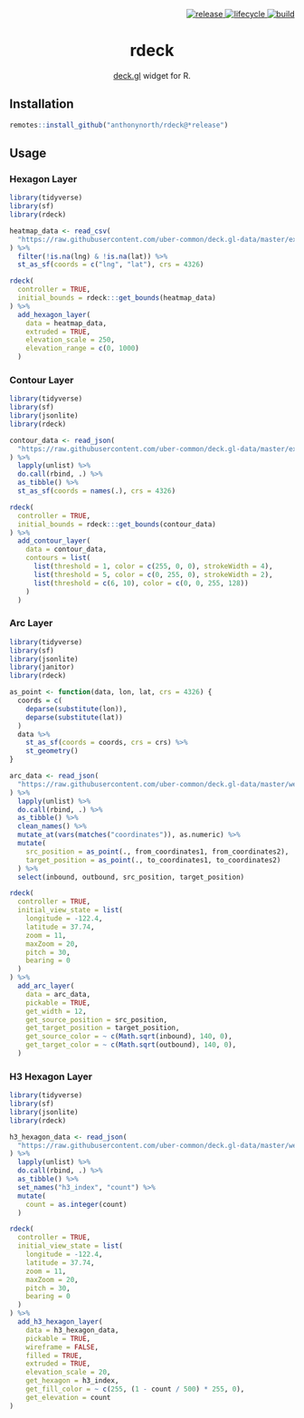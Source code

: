 <p align="right">
  <a href="https://github.com/anthonynorth/rdeck/releases/latest">
    <img src="https://img.shields.io/github/v/release/anthonynorth/rdeck?sort=semver&style=flat-square" alt="release">
  </a>
  <a href="https://www.tidyverse.org/lifecycle/#experimental">
    <img src="https://img.shields.io/badge/lifecycle-experimental-orange?style=flat-square" alt="lifecycle" />
  </a>
  <a href="https://travis-ci.com/anthonynorth/rdeck">
    <img src="https://img.shields.io/travis/com/anthonynorth/rdeck?style=flat-square" alt="build">
  </a>
</p>

<h1 align="center">rdeck</h1>

<p align="center">
  <a href="https://github.com/uber/deck.gl">deck.gl</a> widget for R.
</p>

## Installation

```r
remotes::install_github("anthonynorth/rdeck@*release")
```

## Usage

### Hexagon Layer

```r
library(tidyverse)
library(sf)
library(rdeck)

heatmap_data <- read_csv(
  "https://raw.githubusercontent.com/uber-common/deck.gl-data/master/examples/3d-heatmap/heatmap-data.csv"
) %>%
  filter(!is.na(lng) & !is.na(lat)) %>%
  st_as_sf(coords = c("lng", "lat"), crs = 4326)

rdeck(
  controller = TRUE,
  initial_bounds = rdeck:::get_bounds(heatmap_data)
) %>%
  add_hexagon_layer(
    data = heatmap_data,
    extruded = TRUE,
    elevation_scale = 250,
    elevation_range = c(0, 1000)
  )

```

### Contour Layer

```r
library(tidyverse)
library(sf)
library(jsonlite)
library(rdeck)

contour_data <- read_json(
  "https://raw.githubusercontent.com/uber-common/deck.gl-data/master/examples/screen-grid/ca-transit-stops.json"
) %>%
  lapply(unlist) %>%
  do.call(rbind, .) %>%
  as_tibble() %>%
  st_as_sf(coords = names(.), crs = 4326)

rdeck(
  controller = TRUE,
  initial_bounds = rdeck:::get_bounds(contour_data)
) %>%
  add_contour_layer(
    data = contour_data,
    contours = list(
      list(threshold = 1, color = c(255, 0, 0), strokeWidth = 4),
      list(threshold = 5, color = c(0, 255, 0), strokeWidth = 2),
      list(threshold = c(6, 10), color = c(0, 0, 255, 128))
    )
  )

```

### Arc Layer

```r
library(tidyverse)
library(sf)
library(jsonlite)
library(janitor)
library(rdeck)

as_point <- function(data, lon, lat, crs = 4326) {
  coords = c(
    deparse(substitute(lon)),
    deparse(substitute(lat))
  )
  data %>%
    st_as_sf(coords = coords, crs = crs) %>%
    st_geometry()
}

arc_data <- read_json(
  "https://raw.githubusercontent.com/uber-common/deck.gl-data/master/website/bart-segments.json"
) %>%
  lapply(unlist) %>%
  do.call(rbind, .) %>%
  as_tibble() %>%
  clean_names() %>%
  mutate_at(vars(matches("coordinates")), as.numeric) %>%
  mutate(
    src_position = as_point(., from_coordinates1, from_coordinates2),
    target_position = as_point(., to_coordinates1, to_coordinates2)
  ) %>%
  select(inbound, outbound, src_position, target_position)

rdeck(
  controller = TRUE,
  initial_view_state = list(
    longitude = -122.4,
    latitude = 37.74,
    zoom = 11,
    maxZoom = 20,
    pitch = 30,
    bearing = 0
  )
) %>%
  add_arc_layer(
    data = arc_data,
    pickable = TRUE,
    get_width = 12,
    get_source_position = src_position,
    get_target_position = target_position,
    get_source_color = ~ c(Math.sqrt(inbound), 140, 0),
    get_target_color = ~ c(Math.sqrt(outbound), 140, 0),
  )
```

### H3 Hexagon Layer

```r
library(tidyverse)
library(sf)
library(jsonlite)
library(rdeck)

h3_hexagon_data <- read_json(
  "https://raw.githubusercontent.com/uber-common/deck.gl-data/master/website/sf.h3cells.json"
) %>%
  lapply(unlist) %>%
  do.call(rbind, .) %>%
  as_tibble() %>%
  set_names("h3_index", "count") %>%
  mutate(
    count = as.integer(count)
  )

rdeck(
  controller = TRUE,
  initial_view_state = list(
    longitude = -122.4,
    latitude = 37.74,
    zoom = 11,
    maxZoom = 20,
    pitch = 30,
    bearing = 0
  )
) %>%
  add_h3_hexagon_layer(
    data = h3_hexagon_data,
    pickable = TRUE,
    wireframe = FALSE,
    filled = TRUE,
    extruded = TRUE,
    elevation_scale = 20,
    get_hexagon = h3_index,
    get_fill_color = ~ c(255, (1 - count / 500) * 255, 0),
    get_elevation = count
)
```
